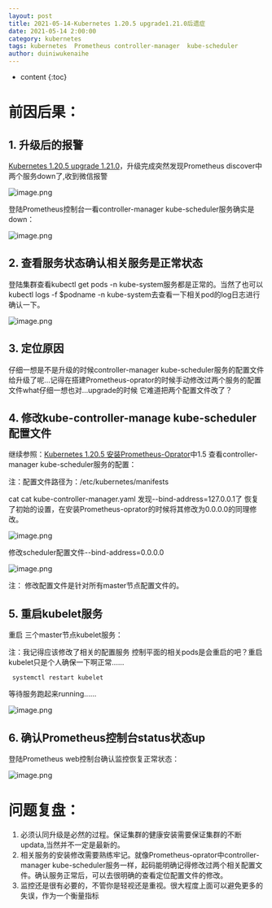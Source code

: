 ```yaml
---
layout: post
title: 2021-05-14-Kubernetes 1.20.5 upgrade1.21.0后遗症
date: 2021-05-14 2:00:00
category: kubernetes
tags: kubernetes  Prometheus controller-manager  kube-scheduler
author: duiniwukenaihe
---
```

* content
{:toc}


# 前因后果：

## 1. 升级后的报警

[Kubernetes 1.20.5 upgrade 1.21.0](https://blog.csdn.net/saynaihe/article/details/116761740?spm=1001.2014.3001.5501)，升级完成突然发现Prometheus discover中两个服务down了,收到微信报警

![image.png](/assets/images/2021/05-17/49l9jxvrnq.png)

登陆Prometheus控制台一看controller-manager  kube-scheduler服务确实是down：

![image.png](/assets/images/2021/05-17/67lub4v5im.png)

## 2. 查看服务状态确认相关服务是正常状态

登陆集群查看kubectl get pods -n kube-system服务都是正常的。当然了也可以kubectl logs -f $podname -n kube-system去查看一下相关pod的log日志进行确认一下。

![image.png](/assets/images/2021/05-17/et7wt3068z.png)

## 3. 定位原因

仔细一想是不是升级的时候controller-manager  kube-scheduler服务的配置文件给升级了呢...记得在搭建Prometheus-oprator的时候手动修改过两个服务的配置文件what仔细一想也对...upgrade的时候 它难道把两个配置文件改了？

## 4. 修改kube-controller-manage kube-scheduler配置文件

继续参照：[Kubernetes 1.20.5 安装Prometheus-Oprator](https://cloud.tencent.com/developer/article/1807805)中1.5 查看controller-manager  kube-scheduler服务的配置：

注：配置文件路径为：/etc/kubernetes/manifests

cat  cat kube-controller-manager.yaml 发现--bind-address=127.0.0.1了 恢复了初始的设置，在安装Prometheus-oprator的时候将其修改为0.0.0.0的同理修改。

![image.png](/assets/images/2021/05-17/xwm3gpuysk.png)

修改scheduler配置文件--bind-address=0.0.0.0

![image.png](/assets/images/2021/05-17/uekyw7se7w.png)

注： 修改配置文件是针对所有master节点配置文件的。

## 5. 重启kubelet服务

重启 三个master节点kubelet服务：

注：我记得应该修改了相关的配置服务 控制平面的相关pods是会重启的吧？重启kubelet只是个人确保一下啊正常......

```
 systemctl restart kubelet
```

等待服务跑起来running......

![image.png](/assets/images/2021/05-17/1de82qkvre.png)

## 6. 确认Prometheus控制台status状态up

登陆Prometheus web控制台确认监控恢复正常状态：

![image.png](/assets/images/2021/05-17/lpo9ckils4.png)

# 问题复盘：

1. 必须认同升级是必然的过程。保证集群的健康安装需要保证集群的不断updata,当然并不一定是最新的。
2. 相关服务的安装修改需要熟练牢记。就像Prometheus-oprator中controller-manager kube-scheduler服务一样，起码能明确记得修改过两个相关配置文件。确认服务正常后，可以去很明确的查看定位配置文件的修改。
3. 监控还是很有必要的，不管你是轻视还是重视。很大程度上面可以避免更多的失误，作为一个衡量指标
